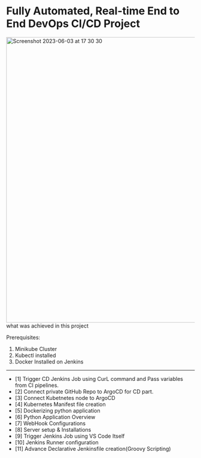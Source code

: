 # Fully Automated, Real-time End to End DevOps CI/CD Project 
<img width="764" alt="Screenshot 2023-06-03 at 17 30 30" src="https://github.com/mxnuchim/GitOps-ArgoCD-Project-DevOps/assets/55309494/04a8707f-db2b-4dd8-9b54-77962de0a59f">
what was achieved in this project

Prerequisites:
1. Minikube Cluster
2. Kubectl installed
3. Docker Installed on Jenkins

------------------------------------------------------------------------------------------------------------------------------------------------
- [1] Trigger CD Jenkins Job using CurL command and Pass variables from CI pipelines.
- [2] Connect private GitHub Repo to ArgoCD for CD part.
- [3] Connect Kubetnetes node to ArgoCD
- [4] Kubernetes Manifest file creation
- [5] Dockerizing python application
- [6] Python Application Overview
- [7] WebHook Configurations
- [8] Server setup & Installations
- [9] Trigger Jenkins Job using VS Code Itself
- [10] Jenkins Runner configuration
- [11] Advance Declarative Jenkinsfile creation(Groovy Scripting)
